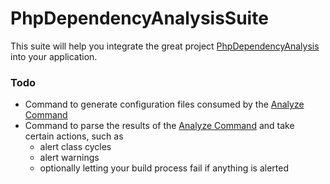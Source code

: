 PhpDependencyAnalysisSuite
==========================

This suite will help you integrate the great project [PhpDependencyAnalysis](https://github.com/mamuz/PhpDependencyAnalysis) into your application.

### Todo

* Command to generate configuration files consumed by the [Analyze Command](https://github.com/mamuz/PhpDependencyAnalysis/blob/master/README.md#usage)
* Command to parse the results of the [Analyze Command](https://github.com/mamuz/PhpDependencyAnalysis/blob/master/README.md#usage) and take certain actions, such as
    * alert class cycles
    * alert warnings
    * optionally letting your build process fail if anything is alerted
